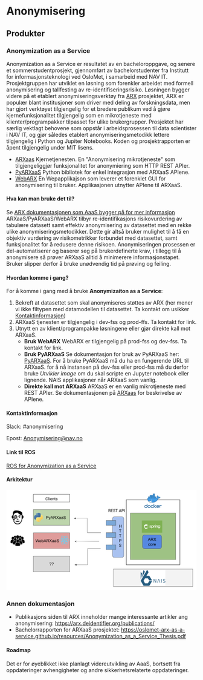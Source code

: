 # Anonymisering

## Produkter
### Anonymization as a Service
Anonymization as a Service er resultatet av en bacheloroppgave, og senere et sommerstudentprosjekt, 
gjennomført av bachelorstudenter fra Institutt for informasjonsteknologi ved OsloMet, i samarbeid med NAV IT. 
Prosjektgruppen har utviklet en løsning som forenkler arbeidet med formell anonymisering og tallfesting av 
re-identifiseringsrisiko. Løsningen bygger videre på et etablert anonymiseringsverktøy fra 
[ARX](https://arx.deidentifier.org/) prosjektet, ARX er populær blant institusjoner som driver med deling av forskningsdata, men har gjort verktøyet tilgjengelig for et bredere publikum ved å gjøre kjernefunksjonalitet tilgjengelig som en mikrotjeneste med klienter/programpakker tilpasset for ulike brukergrupper. 
Prosjektet har særlig vektlagt behovene som oppstår i arbeidsprosessen til data scientister i NAV IT, 
og gjør således etablert anonymiseringsmetodikk lettere tilgjengelig i Python og Jupiter Notebooks.
Koden og prosjektrapporten er åpent tilgjengelig under MIT lisens.

- [ARXaas](https://github.com/navikt/ARXaaS)
  Kjernetjenesten. En "Anonymisering mikrotjeneste" som tilgjengeliggjør funksjonalitet for anonymiering som HTTP REST APIer.
- [PyARXaaS](https://github.com/navikt/PyARXaaS)
  Python bibliotek for enkel integrasjon med ARXaaS APIene. 
- [WebARX](https://github.com/navikt/webarx-poc)
  En Wepapplikajson som leverer et forenklet GUI for anonymisering til bruker. Applikasjonen utnytter APIene til ARXaaS.

#### Hva kan man bruke det til?
Se [ARX dokumentasjonen som AaaS bygger på for mer informasjon](https://arx.deidentifier.org/overview/)
ARXaaS/PyARXaaS/WebARX tilbyr re-identifikasjons risikovurdering av tabulære datasett samt effektiv anonymisering av datasettet med en rekke ulike anonymiseringsmetodikker. Dette gir altså bruker mulighet til å få en objektiv vurdering av risikometrikker forbundet med datasettet, samt funksjonalitet for å redusere denne risikoen. Anonymiseringen prosessen er del-automatiserer og baserer seg på brukerdefinerte krav, i tillegg til å anonymisere så prøver ARXaaS alltid å minimerere informasjonstapet. Bruker slipper derfor å bruke unødvendig tid på prøving og feiling. 

#### Hvordan komme i gang?
For å komme i gang med å bruke **Anonymizaiton as a Service**:
1. Bekreft at datasettet som skal anonymiseres støttes av ARX (her mener vi ikke filtypen med datamodellen til datasettet. Ta kontakt om usikker [Kontaktinformasjon](#kontaktinformasjon))
2. ARXaaS tjenesten er tilgjengelig i dev-fss og prod-ffs. Ta kontakt for link.
3. Utnytt en av klient/programpakke løsningene eller gjør direkte kall mot ARXaaS.
    - **Bruk WebARX** WebARX er tilgjengelig på prod-fss og dev-fss. Ta kontakt for link.
    - **Bruk PyARXaaS** Se dokumentasjon for bruk av PyARXaaS her: [PyARXaaS](https://github.com/navikt/PyARXaaS). For å bruke PyARXaaS må du ha en fungerende URL til ARXaaS. for å nå instansen på dev-fss eller prod-fss må du derfor bruke *Utvikler image* om du skal scripte en Jupyter notebook eller lignende. NAIS applikasjoner når ARXaaS som vanlig.
    - **Direkte kall mot ARXaaS** ARXaaS er en vanlig mikrotjeneste med REST APIer. Se dokumentasjonen på [ARXaas](https://github.com/navikt/ARXaaS) for beskrivelse av APIene.


#### Kontaktinformasjon
Slack: #anonymisering

Epost: Anonymisering@nav.no

#### Link til ROS
[ROS for Anonymization as a Service](https://apps.powerapps.com/play/f8517640-ea01-46e2-9c09-be6b05013566?ID=126)

#### Arkitektur
![AaaS arkitektur diagram](resources/AaaS-arkitektur.png)

### Annen dokumentasjon
- Publikasjons siden til ARX inneholder mange interessante artikler ang anonymisering: https://arx.deidentifier.org/publications/
- Bachelorrapporten for ARXaaS prosjektet: https://oslomet-arx-as-a-service.github.io/resources/Anonymization_as_a_Service_Thesis.pdf

#### Roadmap
Det er for øyeblikket ikke planlagt videreutvikling av AaaS, bortsett fra oppdateringer avhengigheter og andre 
sikkerhetsrelaterte oppdateringer.
